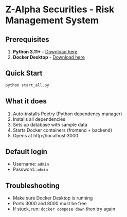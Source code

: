 # Z-Alpha Securities - Risk Management System

## Prerequisites

1. **Python 3.11+** - [Download here](https://python.org/downloads/)
2. **Docker Desktop** - [Download here](https://docker.com/products/docker-desktop)

## Quick Start

```bash
python start_all.py
```

## What it does

1. Auto-installs Poetry (Python dependency manager)
2. Installs all dependencies
3. Sets up database with sample data
4. Starts Docker containers (frontend + backend)
5. Opens at http://localhost:3000

## Default login
- Username: `admin`
- Password: `admin`

## Troubleshooting

- Make sure Docker Desktop is running
- Ports 3000 and 8000 must be free
- If stuck, run: `docker compose down` then try again